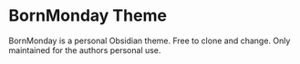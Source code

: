 # BornMonday Theme

BornMonday is a personal Obsidian theme. Free to clone and change. Only maintained for the authors personal use.
